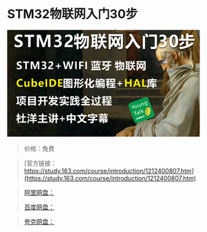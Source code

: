 # STM32物联网入门30步

![img](../../../assets/study163/free/442f237ab35842f697fd1b12f92d47bc.png)

> 价格：免费

> [官方链接：https://study.163.com/course/introduction/1212400807.htm](https://study.163.com/course/introduction/1212400807.htm)

> [阿里网盘：]()

> [百度网盘：]()

> [夸克网盘：]()
